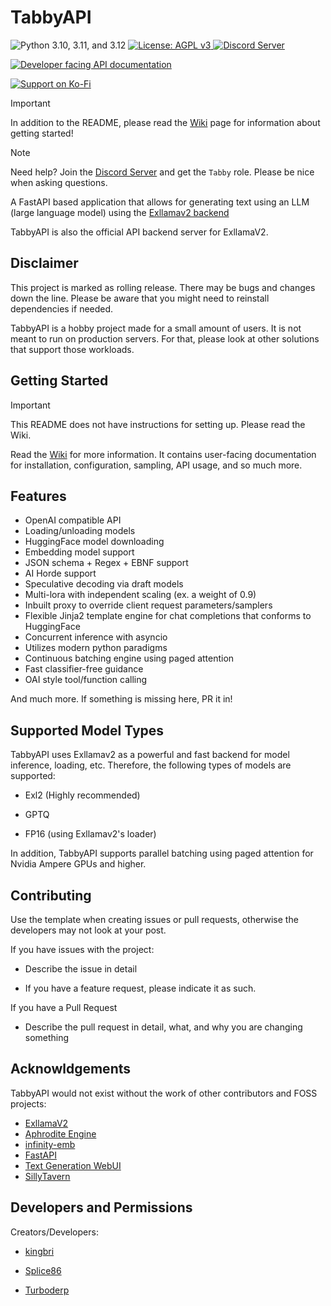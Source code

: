 # TabbyAPI

<p align="left">
    <img src="https://img.shields.io/badge/Python-3.10%20|%203.11%20|%203.12-blue" alt="Python 3.10, 3.11, and 3.12">
    <a href="/LICENSE">
        <img src="https://img.shields.io/badge/License-AGPLv3-blue.svg" alt="License: AGPL v3"/>
    </a>
    <a href="https://discord.gg/sYQxnuD7Fj">
        <img src="https://img.shields.io/discord/545740643247456267.svg?logo=discord&color=blue" alt="Discord Server"/>
    </a>
</p>

<p align="left">
    <a href="https://theroyallab.github.io/tabbyAPI">
        <img src="https://img.shields.io/badge/Documentation-API-orange" alt="Developer facing API documentation">
    </a>
</p>

<p align="left">
    <a href="https://ko-fi.com/I2I3BDTSW">
        <img src="https://img.shields.io/badge/Support_on_Ko--fi-FF5E5B?logo=ko-fi&style=for-the-badge&logoColor=white" alt="Support on Ko-Fi">
    </a>
</p>

> [!IMPORTANT]
>
>  In addition to the README, please read the [Wiki](https://github.com/theroyallab/tabbyAPI/wiki/1.-Getting-Started) page for information about getting started!

> [!NOTE]
> 
>  Need help? Join the [Discord Server](https://discord.gg/sYQxnuD7Fj) and get the `Tabby` role. Please be nice when asking questions.

A FastAPI based application that allows for generating text using an LLM (large language model) using the [Exllamav2 backend](https://github.com/turboderp/exllamav2)

TabbyAPI is also the official API backend server for ExllamaV2.

## Disclaimer

This project is marked as rolling release. There may be bugs and changes down the line. Please be aware that you might need to reinstall dependencies if needed.

TabbyAPI is a hobby project made for a small amount of users. It is not meant to run on production servers. For that, please look at other solutions that support those workloads.

## Getting Started

> [!IMPORTANT]
> 
>  This README does not have instructions for setting up. Please read the Wiki.

Read the [Wiki](https://github.com/theroyallab/tabbyAPI/wiki/1.-Getting-Started) for more information. It contains user-facing documentation for installation, configuration, sampling, API usage, and so much more.

## Features

- OpenAI compatible API
- Loading/unloading models
- HuggingFace model downloading
- Embedding model support
- JSON schema + Regex + EBNF support
- AI Horde support
- Speculative decoding via draft models
- Multi-lora with independent scaling (ex. a weight of 0.9)
- Inbuilt proxy to override client request parameters/samplers
- Flexible Jinja2 template engine for chat completions that conforms to HuggingFace
- Concurrent inference with asyncio
- Utilizes modern python paradigms
- Continuous batching engine using paged attention
- Fast classifier-free guidance
- OAI style tool/function calling

And much more. If something is missing here, PR it in!

## Supported Model Types

TabbyAPI uses Exllamav2 as a powerful and fast backend for model inference, loading, etc. Therefore, the following types of models are supported:

- Exl2 (Highly recommended)

- GPTQ

- FP16 (using Exllamav2's loader)

In addition, TabbyAPI supports parallel batching using paged attention for Nvidia Ampere GPUs and higher.

## Contributing

Use the template when creating issues or pull requests, otherwise the developers may not look at your post.

If you have issues with the project:

- Describe the issue in detail

- If you have a feature request, please indicate it as such.

If you have a Pull Request

- Describe the pull request in detail, what, and why you are changing something

## Acknowldgements

TabbyAPI would not exist without the work of other contributors and FOSS projects:

- [ExllamaV2](https://github.com/turboderp/exllamav2)
- [Aphrodite Engine](https://github.com/PygmalionAI/Aphrodite-engine)
- [infinity-emb](https://github.com/michaelfeil/infinity)
- [FastAPI](https://github.com/fastapi/fastapi)
- [Text Generation WebUI](https://github.com/oobabooga/text-generation-webui)
- [SillyTavern](https://github.com/SillyTavern/SillyTavern)

## Developers and Permissions

Creators/Developers:

- [kingbri](https://github.com/bdashore3)

- [Splice86](https://github.com/Splice86)

- [Turboderp](https://github.com/turboderp)
